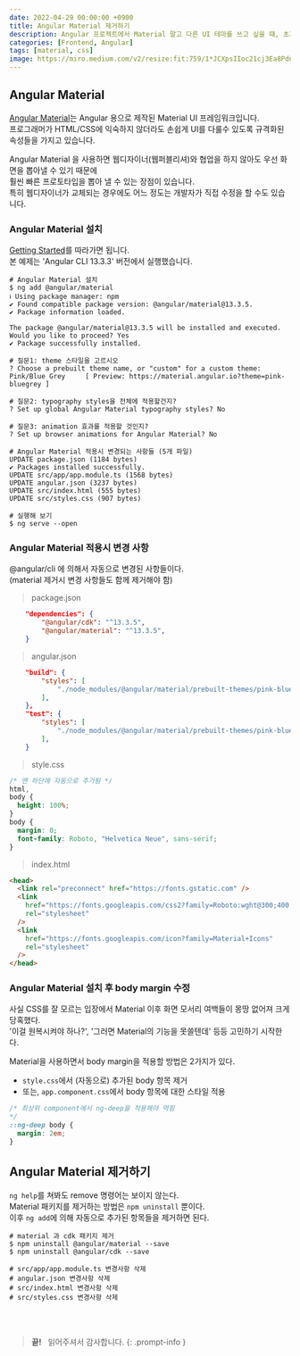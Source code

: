 ```yaml
---
date: 2022-04-29 00:00:00 +0900
title: Angular Material 제거하기
description: Angular 프로젝트에서 Material 말고 다른 UI 테마를 쓰고 싶을 때, 초기화 하는 방법을 설명합니다.
categories: [Frontend, Angular]
tags: [material, css]
image: https://miro.medium.com/v2/resize:fit:759/1*JCXpsIIoc21cj3Ea8PdnjQ.png
---
```


## Angular Material

[Angular Material](https://material.angular.io)는 Angular 용으로 제작된 Material UI 프레임워크입니다.<br/>
프로그래머가 HTML/CSS에 익숙하지 않더라도 손쉽게 UI를 다룰수 있도록 규격화된 속성들을 가지고 있습니다.<br/>

Angular Material 을 사용하면 웹디자이너(웹퍼블리셔)와 협업을 하지 않아도 우선 화면을 뽑아낼 수 있기 때문에<br/>
훨씬 빠른 프로토타입을 뽑아 낼 수 있는 장점이 있습니다.<br/>
특히 웹디자이너가 교체되는 경우에도 어느 정도는 개발자가 직접 수정을 할 수도 있습니다.

### Angular Material 설치

[Getting Started](https://material.angular.io/guide/getting-started)를 따라가면 됩니다.<br/>
본 예제는 'Angular CLI 13.3.3' 버전에서 실행했습니다.

```shell
# Angular Material 설치
$ ng add @angular/material
ℹ Using package manager: npm
✔ Found compatible package version: @angular/material@13.3.5.
✔ Package information loaded.

The package @angular/material@13.3.5 will be installed and executed.
Would you like to proceed? Yes
✔ Package successfully installed.

# 질문1: theme 스타일을 고르시오
? Choose a prebuilt theme name, or "custom" for a custom theme:
Pink/Blue Grey     [ Preview: https://material.angular.io?theme=pink-bluegrey ]

# 질문2: typography styles을 전체에 적용할건지?
? Set up global Angular Material typography styles? No

# 질문3: animation 효과를 적용할 것인지?
? Set up browser animations for Angular Material? No

# Angular Material 적용시 변경되는 사항들 (5개 파일)
UPDATE package.json (1184 bytes)
✔ Packages installed successfully.
UPDATE src/app/app.module.ts (1568 bytes)
UPDATE angular.json (3237 bytes)
UPDATE src/index.html (555 bytes)
UPDATE src/styles.css (907 bytes)

# 실행해 보기
$ ng serve --open
```

### Angular Material 적용시 변경 사항

@angular/cli 에 의해서 자동으로 변경된 사항들이다.<br/>
(material 제거시 변경 사항들도 함께 제거해야 함)

> package.json

```json
    "dependencies": {
        "@angular/cdk": "^13.3.5",
        "@angular/material": "^13.3.5",
    }
```

> angular.json

```json
    "build": {
        "styles": [
            "./node_modules/@angular/material/prebuilt-themes/pink-bluegrey.css",
        ],
    },
    "test": {
        "styles": [
            "./node_modules/@angular/material/prebuilt-themes/pink-bluegrey.css",
        ],
    }
```

> style.css

```css
/* 맨 하단에 자동으로 추가됨 */
html,
body {
  height: 100%;
}
body {
  margin: 0;
  font-family: Roboto, "Helvetica Neue", sans-serif;
}
```

> index.html

```html
<head>
  <link rel="preconnect" href="https://fonts.gstatic.com" />
  <link
    href="https://fonts.googleapis.com/css2?family=Roboto:wght@300;400;500&display=swap"
    rel="stylesheet"
  />
  <link
    href="https://fonts.googleapis.com/icon?family=Material+Icons"
    rel="stylesheet"
  />
</head>
```

### Angular Material 설치 후 body margin 수정

사실 CSS를 잘 모르는 입장에서 Material 이후 화면 모서리 여백들이 몽땅 없어져 크게 당혹했다.<br/>
'이걸 원복시켜야 하나?', '그러면 Material의 기능을 못쓸텐데' 등등 고민하기 시작한다.

Material을 사용하면서 body margin을 적용할 방법은 2가지가 있다.

- `style.css`에서 (자동으로) 추가된 body 항목 제거
- 또는, `app.component.css`에서 body 항목에 대한 스타일 적용

```css
/* 최상위 component에서 ng-deep을 적용해야 먹힘
*/
::ng-deep body {
  margin: 2em;
}
```

## Angular Material 제거하기

`ng help`를 쳐봐도 remove 명령어는 보이지 않는다.<br/>
Material 패키지를 제거하는 방법은 `npm uninstall` 뿐이다.<br/>
이후 `ng add`에 의해 자동으로 추가된 항목들을 제거하면 된다.

```shell
# material 과 cdk 패키지 제거
$ npm uninstall @angular/material --save
$ npm uninstall @angular/cdk --save

# src/app/app.module.ts 변경사항 삭제
# angular.json 변경사항 삭제
# src/index.html 변경사항 삭제
# src/styles.css 변경사항 삭제
```

&nbsp; <br />
&nbsp; <br />

> **끝!** &nbsp; 읽어주셔서 감사합니다.
{: .prompt-info }

